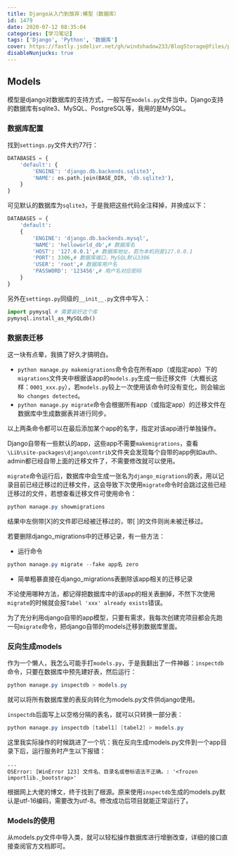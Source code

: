 ```yaml
---
title: Django从入门到放弃:模型（数据库）
id: 1479
date: 2020-07-12 08:35:04
categories: [学习笔记]
tags: ['Django', 'Python', '数据库']
cover: https://fastly.jsdelivr.net/gh/windshadow233/BlogStorage@files/png/7ce750f21a1a949f693f82901be584a4.png
disableNunjucks: true
---
```


## Models


模型是django对数据库的支持方式，一般写在`models.py`文件当中。Django支持的数据库有sqlite3、MySQL、PostgreSQL等，我用的是MySQL。

### 数据库配置


找到`settings.py`文件大约77行：

```python
DATABASES = {
    'default': {
        'ENGINE': 'django.db.backends.sqlite3',
        'NAME': os.path.join(BASE_DIR, 'db.sqlite3'),
    }
}
```

可见默认的数据库为`sqlite3`，于是我把这些代码全注释掉，并换成以下：

```python
DATABASES = { 
    'default': 
    { 
        'ENGINE': 'django.db.backends.mysql', 
        'NAME': 'helloworld_db',# 数据库名
        'HOST': '127.0.0.1',# 数据库地址，若为本机则是127.0.0.1
        'PORT': 3306,# 数据库端口，MySQL默认3306
        'USER': 'root',# 数据库用户名
        'PASSWORD': '123456',# 用户名对应密码
    }  
}
```

另外在`settings.py`同级的`__init__.py`文件中写入：

```python
import pymysql # 需要装好这个库
pymysql.install_as_MySQLdb()
```

### 数据表迁移


这一块有点晕，我搞了好久才搞明白。


- `python manage.py makemigrations`命令会在所有app（或指定app）下的`migrations`文件夹中根据该app的`models.py`生成一些迁移文件（大概长这样：`0001_xxx.py`），若`models.py`较上一次使用该命令时没有变化，则会输出`No changes detected`。
- `python manage.py migrate`命令会根据所有app（或指定app）的迁移文件在数据库中生成数据表并进行同步。

以上两条命令都可以在最后添加某个app的名字，指定对该app进行单独操作。


Django自带有一些默认的app，这些app不需要`makemigrations`，查看`\Lib\site-packages\django\contrib`文件夹会发现每个自带的app例如auth、admin都已经自带上面的迁移文件了，不需要修改就可以使用。

`migrate`命令运行后，数据库中会生成一张名为`django_migrations`的表，用以记录目前已经迁移过的迁移文件，这会导致下次使用`migrate`命令时会跳过这些已经迁移过的文件，若想查看迁移文件可使用命令：

```powershell
python manage.py showmigrations
```

结果中左侧带[X]的文件即已经被迁移过的，带[ ]的文件则尚未被迁移过。


若要删除django_migrations中的迁移记录，有一些方法：


- 运行命令


```powershell
python manage.py migrate --fake app名 zero
```

- 简单粗暴直接在django_migrations表删除该app相关的迁移记录

不论使用哪种方法，都记得把数据库中的该app的相关表删掉，不然下次使用`migrate`的时候就会报`Tabel 'xxx' already exists`错误。


为了充分利用django自带的app模型，只要有需求，我每次创建完项目都会先跑一句`migrate`命令，把django自带的models迁移到数据库里面。


### 反向生成models


作为一个懒人，我怎么可能手打`models.py`，于是我翻出了一件神器：`inspectdb`命令，只要在数据库中预先建好表，然后运行：

```powershell
python manage.py inspectdb > models.py
```

就可以将所有数据库里的表反向转化为models.py文件供django使用。

`inspectdb`后面写上以空格分隔的表名，就可以只转换一部分表：

```powershell
python manage.py inspectdb [tabel1] [tabel2] > models.py
```

这里我实际操作的时候跳进了一个坑：我在反向生成models.py文件到一个app目录下后，运行服务时产生以下报错：

```raw
...
OSError: [WinError 123] 文件名、目录名或卷标语法不正确。: '<frozen importlib._bootstrap>'
```

根据网上大佬的博文，终于找到了根源。原来使用`inspectdb`生成的models.py默认是utf-16编码，需要改为utf-8。修改成功后项目就能正常运行了。


### Models的使用


从models.py文件中导入类，就可以轻松操作数据库进行增删改查，详细的接口直接查阅官方文档即可。
